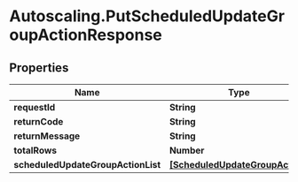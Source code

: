 # Autoscaling.PutScheduledUpdateGroupActionResponse

## Properties
Name | Type | Description | Notes
------------ | ------------- | ------------- | -------------
**requestId** | **String** |  | [optional] 
**returnCode** | **String** |  | [optional] 
**returnMessage** | **String** |  | [optional] 
**totalRows** | **Number** |  | [optional] 
**scheduledUpdateGroupActionList** | [**[ScheduledUpdateGroupAction]**](ScheduledUpdateGroupAction.md) |  | [optional] 


